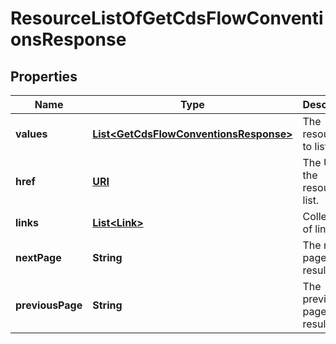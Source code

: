 

# ResourceListOfGetCdsFlowConventionsResponse

## Properties

Name | Type | Description | Notes
------------ | ------------- | ------------- | -------------
**values** | [**List&lt;GetCdsFlowConventionsResponse&gt;**](GetCdsFlowConventionsResponse.md) | The resources to list. | 
**href** | [**URI**](URI.md) | The URI of the resource list. |  [optional]
**links** | [**List&lt;Link&gt;**](Link.md) | Collection of links. |  [optional]
**nextPage** | **String** | The next page of results. |  [optional]
**previousPage** | **String** | The previous page of results. |  [optional]



